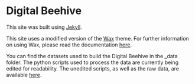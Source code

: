 # Digital Beehive

This site was built using [Jekyll](https://jekyllrb.com/).

This site uses a modified version of the [Wax](https://github.com/minicomp/wax) theme. For further information on using Wax, please read the documentation [here](https://minicomp.github.io/wiki/wax/).

You can find the datasets used to build the Digital Beehive in the \_data folder. The python scripts used to process the data are currently being edited for readability. The unedited scripts, as well as the raw data, are available [here](https://github.com/drnelson6/beehive-scripts).
